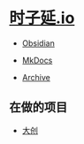 # [时子延.io](https://github.com/AWSzyAI/AWSzyAI.github.io)

- [Obsidian](https://awszyai.github.io/obsidian)

- [MkDocs](https://awszyai.github.io/MkDocs/site) 

- [Archive](https://awszyai.github.io/Archive) 

## 在做的项目
- [大创](./大创-LLM&KG/llm-meet-kg.html)
